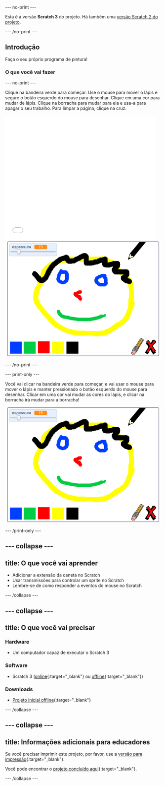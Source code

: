--- no-print ---

Esta é a versão **Scratch 3** do projeto. Há também uma [versão Scratch 2 do projeto](https://projects.raspberrypi.org/pt-BR/projects/paint-box-scratch2).

--- /no-print ---

## Introdução

Faça o seu próprio programa de pintura!

### O que você vai fazer

--- no-print ---

Clique na bandeira verde para começar. Use o mouse para mover o lápis e segure o botão esquerdo do mouse para desenhar. Clique em uma cor para mudar de lápis. Clique na borracha para mudar para ela e usa-a para apagar o seu trabalho. Para limpar a página, clique na cruz.

<div class="scratch-preview">
  <iframe allowtransparency="true" width="485" height="402" src="//scratch.mit.edu/projects/embed/494495125/?autostart=false" frameborder="0" scrolling="no"></iframe>
  <img src="images/showcase.png">
</div>

--- /no-print ---

--- print-only ---

Você vai clicar na bandeira verde para começar, e vai usar o mouse para mover o lápis e manter pressionado o botão esquerdo do mouse para desenhar. Clicar em uma cor vai mudar as cores do lápis, e clicar na borracha irá mudar para a borracha!

![galeria](images/showcase.png)

--- /print-only ---

--- collapse ---
---
title: O que você vai aprender
---

+ Adicionar a extensão da caneta no Scratch
+ Usar transmissões para controlar um sprite no Scratch
+ Lembre-se de como responder a eventos do mouse no Scratch

--- /collapse ---

--- collapse ---
---
title: O que você vai precisar
---

### Hardware

+ Um computador capaz de executar o Scratch 3

### Software

+ Scratch 3 ([online](https://rpf.io/scratchon){:target="_blank"} ou [offline](https://rpf.io/scratchoff){:target="_blank"})

### Downloads

+ [Projeto inicial offline](https://rpf.io/p/pt-BR/paint-box-go){:target="_blank"}

--- /collapse ---

--- collapse ---
---
title: Informações adicionais para educadores
---

Se você precisar imprimir este projeto, por favor, use a [versão para impressão](https://projects.raspberrypi.org/pt-BR/projects/paint-box/print){:target="_blank"}.

Você pode encontrar o [projeto concluído aqui](https://rpf.io/p/pt-BR/paint-box-get){:target="_blank"}.

--- /collapse ---